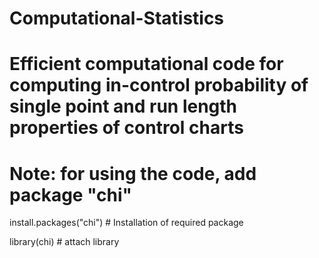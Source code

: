 # Computational-Statistics

# Efficient computational code for computing in-control probability of single point and run length properties of control charts 

# Note: for using the code, add package "chi"


install.packages("chi")    # Installation of required package

library(chi)		   # attach library
